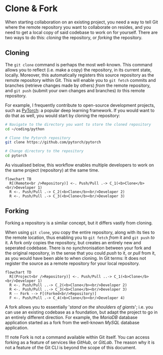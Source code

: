 # Clone & Fork

When starting collaboration on an existing project, you need a way to tell Git where the remote repository you want to collaborate on resides, and you need to get a local copy of said codebase to work on for yourself. There are two ways to do this: *cloning* the repository, or *forking* the repository.

## Cloning

The `git clone` command is perhaps the most well-known. This command allows you to reflect (i.e. make a copy) the repository, in its current state, locally. Moreover, this automatically registers this source repository as the remote repository within Git. This will enable you to `git fetch` commits and branches (retrieve changes made by others) *from* the remote repository, and `git push` (submit your own changes and branches) *to* this remote repository.

For example, I frequently contribute to open-source development projects, such as [PyTorch](https://pytorch.org/docs/master/community/contribution_guide.html): a popular deep learning framework. If you would want to do that as well, you would start by cloning the repository:

```bash
# Navigate to the directory you want to store the cloned repository
cd ~/coding/python

# Clone the Pytorch repository
git clone https://github.com/pytorch/pytorch

# Change directory to the repository
cd pytorch
```

As visualised below, this workflow enables multiple developers to work on the same project (repository) at the same time.

```mermaid
flowchart TB
  R[(Remote<br />Repository)] <-. Push/Pull .-> C_1(<b>Clone</b><br/>Developer 1)
  R <-. Push/Pull .-> C_2(<b>Clone</b><br/>Developer 2)
  R <-. Push/Pull .-> C_3(<b>Clone</b><br/>Developer 3)
```

## Forking

Forking a repository is a similar concept, but it differs vastly from cloning. 

When using `git clone`, you copy the entire repository, along with its ties to the remote location, thus enabling you to `git fetch` *from* it and `git push` *to* it. A fork *only* copies the repository, but creates an entirely new and seperated codebase. There is no synchronisation between your fork and the original repository, in the sense that you could *push* to it, or *pull* from it, as you would have been able to when cloning. In Git terms: It does not register the source as a remote repository for your local repository.

```mermaid
flowchart TD
  R[(Project<br />Repository)] <-. Push/Pull ..-> C_1(<b>Clone</b><br/>Developer 1)
  R <-. Push/Pull ..-> C_2(<b>Clone</b><br/>Developer 2)
  R <-. Push/Pull ..-> C_3(<b>Clone</b><br/>Developer 3)
  R -- Fork --> F[(Forked<br/>Repository)]
  F <-. Push/Pull .-> C_4(<b>Clone</b><br/>Developer 4)
```

A fork allows you to essentially '*stand on the shoulders of giants*'; i.e. you can use an existing codebase as a foundation, but adapt the project to go in an entirely different direction. For example, the *MariaDB* database application started as a fork from the well-known *MySQL* database application.

!!! note
    Fork is not a command available within Git itself. You can access forking as a feature of services like *GitHub*, or *GitLab*. The reason why it is not a feature of the Git CLI is beyond the scope of this document.
